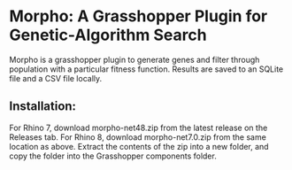 # Morpho: A Grasshopper Plugin for Genetic-Algorithm Search


Morpho is a grasshopper plugin to generate genes and filter through population with a particular fitness function.
Results are saved to an SQLite file and a CSV file locally.


## Installation:

For Rhino 7, download morpho-net48.zip from the latest release on the Releases tab.
For Rhino 8, download morpho-net7.0.zip from the same location as above.
Extract the contents of the zip into a new folder, and copy the folder into the Grasshopper components folder.

